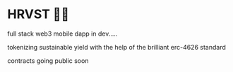 # HRVST 👨‍🌾


full stack web3 mobile dapp in dev..... 

tokenizing sustainable yield with the help of the brilliant erc-4626 standard


contracts going public soon
